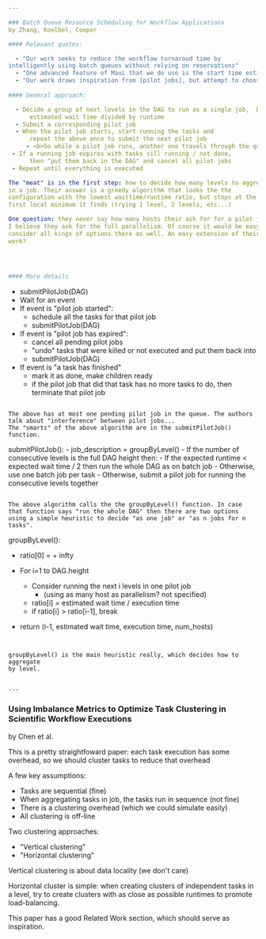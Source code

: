 ```yaml
---

### Batch Queue Resource Scheduling for Workflow Applications
by Zhang, Koelbel, Cooper

#### Relevant quotes:

  - "Our work seeks to reduce the workflow turnaroud time by
intelligently using batch queues without relying on reservations"
  - "One advanced feature of Maui that we do use is the start time estimation functionality"
  - "Our work draws inspiration from [pilot jobs], but attempt to choose a more propitious size for the [pilot jobs]"
    
#### General approach:

  - Decide a group of next levels in the DAG to run as a single job,  based on
	  estimated wait time divided by runtime
  - Submit a corresponding pilot job
  - When the pilot job starts, start running the tasks and 
	  repeat the above once to submit the next pilot job
     - <b>So while a pilot job runs, another one travels through the queue</b>
 - If a running job expires with tasks sill running / not done,
	  then "put them back in the DAG" and cancel all pilot jobs
 - Repeat until everything is executed

The "meat" is in the first step: how to decide how many levels to aggregate
in a job. Their answer is a greedy algorithm that looks the the
configuration with the lowest waittime/runtime ratio, but stops at the
first local minimum it finds (trying 1 level, 2 levels, etc...)

One question: they never say how many hosts their ask for for a pilot job.
I believe they ask for the full parallelism. Of course it would be easy to 
consider all kings of options there as well. An easy extension of their
work?




#### More details

```
  - submitPilotJob(DAG)
  - Wait for an event
  - If event is "pilot job started":
    - schedule all the tasks for that pilot job
    - submitPilotJob(DAG) 
  - If event is "pilot job has expired":
    - cancel all pending pilot jobs 
    - "undo" tasks that were killed or not executed 
      and put them back into 
    - submitPilotJob(DAG)
  - If event is "a task has finished"
  	 - mark it as done, make children ready
  	 - if the pilot job that did that task has no more tasks 
  	   to do, then terminate that pilot job
```

The above has at most one pending pilot job in the queue. The authors talk about "interference" between pilot jobs...
The "smarts" of the above algorithm are in the submitPilotJob() function. 

```
submitPilotJob():
	- job_description = groupByLevel()
	- If the number of consecutive levels is the full DAG
	  height then:
	    -  If the expected runtime <  expected wait time / 2
	       then run the whole DAG as on batch job 
	    - Otherwise, use one batch job per task
	- Otherwise, submit a pilot job for running the consecutive
	  levels together
```

The above algorithm calls the the groupByLevel() function. In case that function says "run the whole DAG" then there are two options
using a simple heuristic to decide "as one job" or "as n jobs for n tasks".  

```
groupByLevel():
   - ratio[0] = + infty
   - For i=1 to DAG.height
     - Consider running the next i levels in one pilot job
   	    - (using as many host as parallelism? not specified)
   	  - ratio[i] = estimated wait time / execution time
   	  - if ratio[i] > ratio[i-1], break
   	  
   - return (i-1, estimated wait time, execution time, num_hosts)
```


groupByLevel() is the main heuristic really, which decides how to aggregate
by level.


---
```


### Using Imbalance Metrics to Optimize Task Clustering in Scientific Workflow Executions
by Chen et al.

This is a pretty straightfoward paper: each task execution has some overhead, so we should cluster tasks to reduce that overhead

A few key assumptions:

  - Tasks are sequential (fine)
  - When aggregating tasks in job, the tasks run in sequence (not fine)
  - There is a clustering overhead (which we could simulate easily)
  - All clustering is off-line

Two clustering approaches:
 
  - "Vertical clustering" 
  - "Horizontal clustering" 


Vertical clustering is about data locality (we don't care)

Horizontal cluster is simple: when creating clusters of independent tasks
in a level, try to create clusters with as close as possible runtimes to
promote load-balancing.


This paper has a good Related Work section, which should serve as
inspiration.
